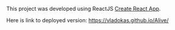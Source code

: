 This project was developed using ReactJS [Create React App](https://github.com/facebook/create-react-app).

Here is link to deployed version:
https://vladokas.github.io/Alive/

